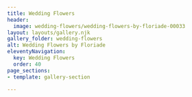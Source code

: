 ```yaml
---
title: Wedding Flowers
header:
  image: wedding-flowers/wedding-flowers-by-floriade-00033
layout: layouts/gallery.njk
gallery_folder: wedding-flowers
alt: Wedding Flowers by Floriade
eleventyNavigation:
  key: Wedding Flowers
  order: 40
page_sections:
- template: gallery-section

---
```

